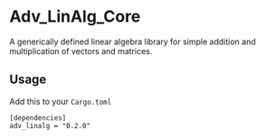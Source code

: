 # Adv_LinAlg_Core

A generically defined linear algebra library for simple addition and multiplication of vectors and matrices.

## Usage

Add this to your ``Cargo.toml``
```
[dependencies]
adv_linalg = "0.2.0"
```